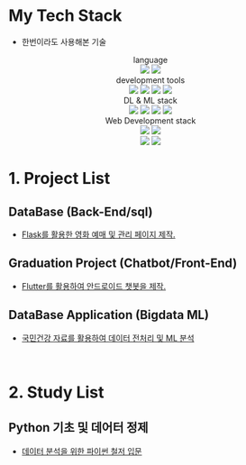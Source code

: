 <!--
**ji-hun-choi/ji-hun-choi** is a ✨ _special_ ✨ repository because its `README.md` (this file) appears on your GitHub profile.

Here are some ideas to get you started:

- 🔭 I’m currently working on ...
- 🌱 I’m currently learning ...
- 👯 I’m looking to collaborate on ...
- 🤔 I’m looking for help with ...
- 💬 Ask me about ...
- 📫 How to reach me: ...
- 😄 Pronouns: ...
- ⚡ Fun fact: ...
-->
# My Tech Stack
 - 한번이라도 사용해본 기술
<p align="center">
  language
<br>
  <img src="https://img.shields.io/badge/Python-blue?logo=Python&logoColor=white"/>
  <img src="https://img.shields.io/badge/Java-navy?logo=Java&logoColor=white"/>
<br>
  development tools
<br>
  <img src="https://img.shields.io/badge/Pycharm-ultramarine?logo=Pycharm&logoColor=white"/>
  <img src="https://img.shields.io/badge/IntelliJ IDEA-blue?logo=intellijidea&logoColor=white"/>
  <img src="https://img.shields.io/badge/Jupyter-darkgoldenrod?logo=Jupyter&logoColor=white"/>
  <img src="https://img.shields.io/badge/Google Colab-gold?logo=googlecolab&logoColor=white"/>
<br>
  DL & ML stack
<br>
  <img src="https://img.shields.io/badge/Tensorflow-orange?logo=Tensorflow&logoColor=white"/>
  <img src="https://img.shields.io/badge/Pytorch-red?logo=Pytorch&logoColor=white"/>
  <img src="https://img.shields.io/badge/Sklearn-yellow?logo=Sklearn&logoColor=white"/>
  <img src="https://img.shields.io/badge/Matplot-redwine?logo=Matplot&logoColor=white"/>
<br>
  Web Development stack
<br>
  <img src="https://img.shields.io/badge/Flask-red?logo=flask&logoColor=white"/>
  <img src="https://img.shields.io/badge/MySQL-skyblue?logo=MySQL&logoColor=white"/>
<br>
  <img src="https://img.shields.io/badge/Spring-green?logo=Spring&logoColor=white"/>
  <img src="https://img.shields.io/badge/Spring Boot-sapgreen?logo=springboot&logoColor=white"/>
</p>

# 1. Project List
  ## DataBase (Back-End/sql)
   - [Flask를 활용한 영화 예매 및 관리 페이지 제작.](https://github.com/Gudegi/Database-Theater)

  ## Graduation Project (Chatbot/Front-End)
   - [Flutter를 활용하여 안드로이드 챗봇을 제작.](https://github.com/Gudegi/Eritip)

  ## DataBase Application (Bigdata ML) 
   - [국민건강 자료를 활용하여 데이터 전처리 및 ML 분석](https://github.com/kms2698/diabetes-analysys_topgap)
<br>

# 2. Study List
## Python 기초 및 데어터 정제
  - [데이터 분석을 위한 파이썬 철저 입문](https://github.com/ji-hun-choi/PlayData/tree/main/iTStudy)
